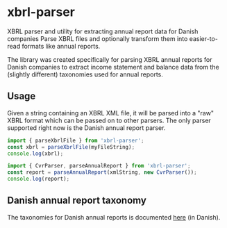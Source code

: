 # xbrl-parser

XBRL parser and utility for extracting annual report data for Danish companies
Parse XBRL files and optionally transform them into easier-to-read formats like annual reports.

The library was created specifically for parsing XBRL annual reports for Danish companies to extract income statement and balance data from the (slightly different) taxonomies used for annual reports.

## Usage

Given a string containing an XBRL XML file, it will be parsed into a "raw" XBRL format which can be passed on to other parsers. The only parser supported right now is the Danish annual report parser.

```js
import { parseXbrlFile } from 'xbrl-parser';
const xbrl = parseXbrlFile(myFileString);
console.log(xbrl);
```

```js
import { CvrParser, parseAnnualReport } from 'xbrl-parser';
const report = parseAnnualReport(xmlString, new CvrParser());
console.log(report);
```

## Danish annual report taxonomy

The taxonomies for Danish annual reports is documented [here](https://erhvervsstyrelsen.dk/vejledning-teknisk-vejledning-og-dokumentation-regnskab-20-taksonomier-aktuelle) (in Danish).